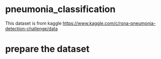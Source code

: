 # pneumonia_classification
This dataset is from kaggle https://www.kaggle.com/c/rsna-pneumonia-detection-challenge/data

# prepare the dataset

